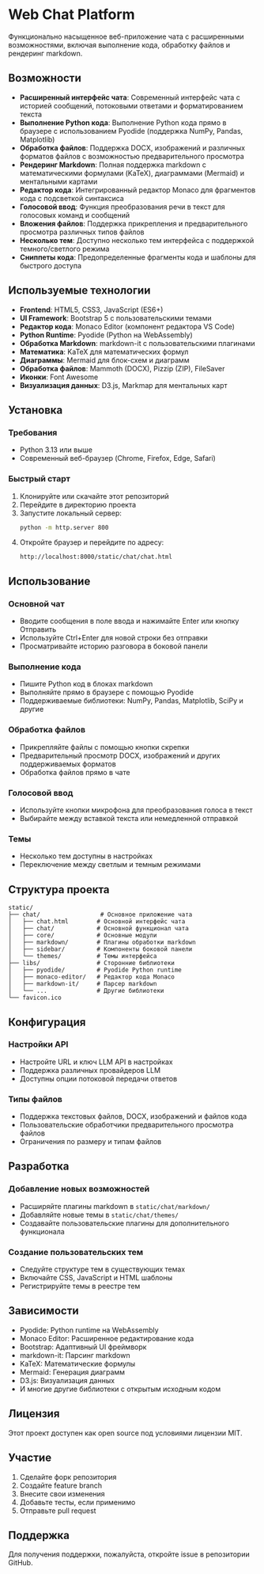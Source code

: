 # Web Chat Platform

Функционально насыщенное веб-приложение чата с расширенными возможностями, включая выполнение кода, обработку файлов и рендеринг markdown.

## Возможности

- **Расширенный интерфейс чата**: Современный интерфейс чата с историей сообщений, потоковыми ответами и форматированием текста
- **Выполнение Python кода**: Выполнение Python кода прямо в браузере с использованием Pyodide (поддержка NumPy, Pandas, Matplotlib)
- **Обработка файлов**: Поддержка DOCX, изображений и различных форматов файлов с возможностью предварительного просмотра
- **Рендеринг Markdown**: Полная поддержка markdown с математическими формулами (KaTeX), диаграммами (Mermaid) и ментальными картами
- **Редактор кода**: Интегрированный редактор Monaco для фрагментов кода с подсветкой синтаксиса
- **Голосовой ввод**: Функция преобразования речи в текст для голосовых команд и сообщений
- **Вложения файлов**: Поддержка прикрепления и предварительного просмотра различных типов файлов
- **Несколько тем**: Доступно несколько тем интерфейса с поддержкой темного/светлого режима
- **Сниппеты кода**: Предопределенные фрагменты кода и шаблоны для быстрого доступа

## Используемые технологии

- **Frontend**: HTML5, CSS3, JavaScript (ES6+)
- **UI Framework**: Bootstrap 5 с пользовательскими темами
- **Редактор кода**: Monaco Editor (компонент редактора VS Code)
- **Python Runtime**: Pyodide (Python на WebAssembly)
- **Обработка Markdown**: markdown-it с пользовательскими плагинами
- **Математика**: KaTeX для математических формул
- **Диаграммы**: Mermaid для блок-схем и диаграмм
- **Обработка файлов**: Mammoth (DOCX), Pizzip (ZIP), FileSaver
- **Иконки**: Font Awesome
- **Визуализация данных**: D3.js, Markmap для ментальных карт

## Установка

### Требования

- Python 3.13 или выше
- Современный веб-браузер (Chrome, Firefox, Edge, Safari)

### Быстрый старт

1. Клонируйте или скачайте этот репозиторий
2. Перейдите в директорию проекта
3. Запустите локальный сервер:
   ```bash
   python -m http.server 800
   ```
4. Откройте браузер и перейдите по адресу:
   ```
   http://localhost:8000/static/chat/chat.html
   ```

## Использование

### Основной чат
- Вводите сообщения в поле ввода и нажимайте Enter или кнопку Отправить
- Используйте Ctrl+Enter для новой строки без отправки
- Просматривайте историю разговора в боковой панели

### Выполнение кода
- Пишите Python код в блоках markdown
- Выполняйте прямо в браузере с помощью Pyodide
- Поддерживаемые библиотеки: NumPy, Pandas, Matplotlib, SciPy и другие

### Обработка файлов
- Прикрепляйте файлы с помощью кнопки скрепки
- Предварительный просмотр DOCX, изображений и других поддерживаемых форматов
- Обработка файлов прямо в чате

### Голосовой ввод
- Используйте кнопки микрофона для преобразования голоса в текст
- Выбирайте между вставкой текста или немедленной отправкой

### Темы
- Несколько тем доступны в настройках
- Переключение между светлым и темным режимами

## Структура проекта

```
static/
├── chat/                 # Основное приложение чата
│   ├── chat.html        # Основной интерфейс чата
│   ├── chat/            # Основной функционал чата
│   ├── core/            # Основные модули
│   ├── markdown/        # Плагины обработки markdown
│   ├── sidebar/         # Компоненты боковой панели
│   └── themes/          # Темы интерфейса
├── libs/                # Сторонние библиотеки
│   ├── pyodide/         # Pyodide Python runtime
│   ├── monaco-editor/   # Редактор кода Monaco
│   ├── markdown-it/     # Парсер markdown
│   └── ...              # Другие библиотеки
└── favicon.ico
```

## Конфигурация

### Настройки API
- Настройте URL и ключ LLM API в настройках
- Поддержка различных провайдеров LLM
- Доступны опции потоковой передачи ответов

### Типы файлов
- Поддержка текстовых файлов, DOCX, изображений и файлов кода
- Пользовательские обработчики предварительного просмотра файлов
- Ограничения по размеру и типам файлов

## Разработка

### Добавление новых возможностей
- Расширяйте плагины markdown в `static/chat/markdown/`
- Добавляйте новые темы в `static/chat/themes/`
- Создавайте пользовательские плагины для дополнительного функционала

### Создание пользовательских тем
- Следуйте структуре тем в существующих темах
- Включайте CSS, JavaScript и HTML шаблоны
- Регистрируйте темы в реестре тем

## Зависимости

- Pyodide: Python runtime на WebAssembly
- Monaco Editor: Расширенное редактирование кода
- Bootstrap: Адаптивный UI фреймворк
- markdown-it: Парсинг markdown
- KaTeX: Математические формулы
- Mermaid: Генерация диаграмм
- D3.js: Визуализация данных
- И многие другие библиотеки с открытым исходным кодом

## Лицензия

Этот проект доступен как open source под условиями лицензии MIT.

## Участие

1. Сделайте форк репозитория
2. Создайте feature branch
3. Внесите свои изменения
4. Добавьте тесты, если применимо
5. Отправьте pull request

## Поддержка

Для получения поддержки, пожалуйста, откройте issue в репозитории GitHub.